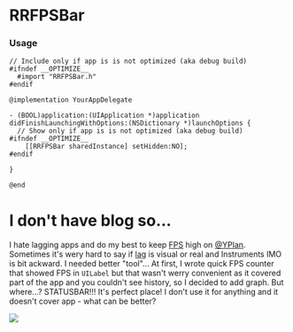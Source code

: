 RRFPSBar
=================

### Usage
```objc
// Include only if app is is not optimized (aka debug build)
#ifndef __OPTIMIZE__
  #import "RRFPSBar.h"
#endif

@implementation YourAppDelegate

- (BOOL)application:(UIApplication *)application didFinishLaunchingWithOptions:(NSDictionary *)launchOptions {
  // Show only if app is is not optimized (aka debug build)
#ifndef __OPTIMIZE__
    [[RRFPSBar sharedInstance] setHidden:NO];
#endif

}

@end
```

I don't have blog so...
============
I hate lagging apps and do my best to keep [FPS](http://en.wikipedia.org/wiki/Frame_rate) high on [@YPlan](http://yplanapp.com). 
Sometimes it's wery hard to say if [lag](http://en.wikipedia.org/wiki/Lag) is visual or real and Instruments IMO is bit ackward. 
I needed better "tool"... At first, I wrote quick FPS counter that showed FPS in `UILabel` but that wasn't werry convenient as it covered part of the app and you couldn't see history, 
so I decided to add graph. But where...? STATUSBAR!!! It's perfect place! I don't use it for anything and it doesn't cover app - what can be better?

<a target='_blank' title='YPlan with RRFPSBar' href='http://img843.imageshack.us/img843/6739/img1067c.png'><img src='http://img843.imageshack.us/img843/6739/img1067c.png' border='0'/></a><br />
